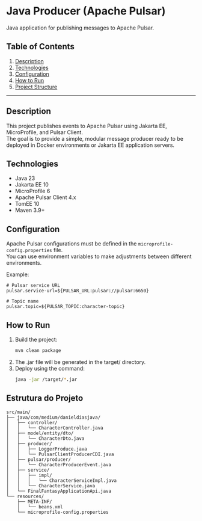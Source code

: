 # Java Producer (Apache Pulsar)

Java application for publishing messages to Apache Pulsar.

## Table of Contents

1. [Description](#description)  
2. [Technologies](#technologies)  
3. [Configuration](#configuration)  
4. [How to Run](#how-to-run)  
5. [Project Structure](#project-structure)  

---

## Description

This project publishes events to Apache Pulsar using Jakarta EE, MicroProfile, and Pulsar Client.  
The goal is to provide a simple, modular message producer ready to be deployed in Docker environments or Jakarta EE application servers.

## Technologies

- Java 23
- Jakarta EE 10
- MicroProfile 6
- Apache Pulsar Client 4.x
- TomEE 10
- Maven 3.9+

## Configuration

Apache Pulsar configurations must be defined in the `microprofile-config.properties` file.  
You can use environment variables to make adjustments between different environments.

Example:

```properties
# Pulsar service URL
pulsar.service-url=${PULSAR_URL:pulsar://pulsar:6650}

# Topic name
pulsar.topic=${PULSAR_TOPIC:character-topic}
```

## How to Run

1. Build the project:
   ```bash
   mvn clean package
   ```
2. The .jar file will be generated in the target/ directory.
3. Deploy using the command:
   ```bash
   java -jar /target/*.jar
   ```

## Estrutura do Projeto

```
src/main/
├── java/com/medium/danieldiasjava/
│   ├── controller/
│   │   └── CharacterController.java
│   ├── model/entity/dto/
│   │   └── CharacterDto.java
│   ├── producer/
│   │   ├── LoggerProduce.java
│   │   └── PulsarClientProducerCDI.java
│   ├── pulsar/producer/
│   │   └── CharacterProducerEvent.java
│   ├── service/
│   │   ├── impl/
│   │   │   └── CharacterServiceImpl.java
│   │   └── CharacterService.java
│   └── FinalFantasyApplicationApi.java
└── resources/
    ├── META-INF/
    │   └── beans.xml
    └── microprofile-config.properties

```


